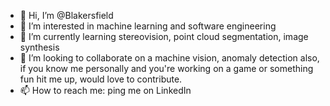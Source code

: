 - 👋 Hi, I’m @Blakersfield
- 👀 I’m interested in machine learning and software engineering
- 🌱 I’m currently learning stereovision, point cloud segmentation, image synthesis
- 💞️ I’m looking to collaborate on a machine vision, anomaly detection
        also, if you know me personally and you're working on a game or something fun hit me up, would love to contribute.
- 📫 How to reach me: ping me on LinkedIn

<!---
Blakersfield/Blakersfield is a ✨ special ✨ repository because its `README.md` (this file) appears on your GitHub profile.
You can click the Preview link to take a look at your changes.
--->
